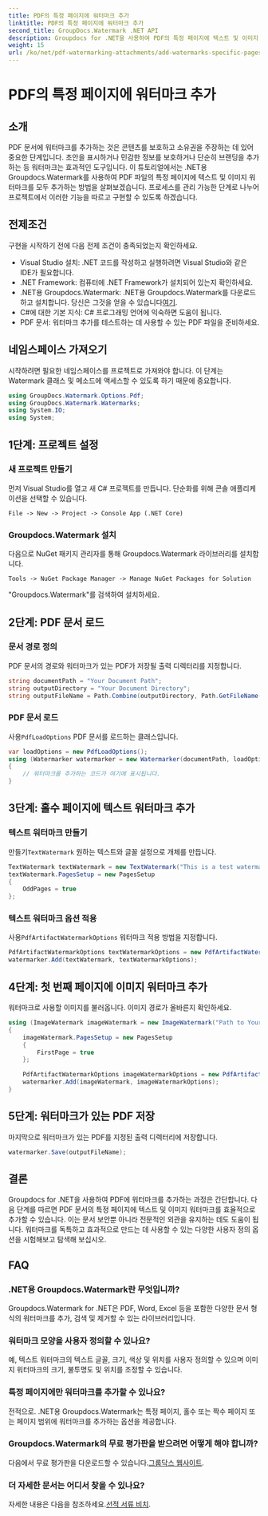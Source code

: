 ```yaml
---
title: PDF의 특정 페이지에 워터마크 추가
linktitle: PDF의 특정 페이지에 워터마크 추가
second_title: GroupDocs.Watermark .NET API
description: Groupdocs for .NET을 사용하여 PDF의 특정 페이지에 텍스트 및 이미지 워터마크를 추가하는 방법을 알아보세요. 문서를 보호하려면 자세한 가이드를 따르세요.
weight: 15
url: /ko/net/pdf-watermarking-attachments/add-watermarks-specific-pages-pdf/
---
```


# PDF의 특정 페이지에 워터마크 추가

## 소개
PDF 문서에 워터마크를 추가하는 것은 콘텐츠를 보호하고 소유권을 주장하는 데 있어 중요한 단계입니다. 초안을 표시하거나 민감한 정보를 보호하거나 단순히 브랜딩을 추가하는 등 워터마크는 효과적인 도구입니다. 이 튜토리얼에서는 .NET용 Groupdocs.Watermark를 사용하여 PDF 파일의 특정 페이지에 텍스트 및 이미지 워터마크를 모두 추가하는 방법을 살펴보겠습니다. 프로세스를 관리 가능한 단계로 나누어 프로젝트에서 이러한 기능을 따르고 구현할 수 있도록 하겠습니다.
## 전제조건
구현을 시작하기 전에 다음 전제 조건이 충족되었는지 확인하세요.
- Visual Studio 설치: .NET 코드를 작성하고 실행하려면 Visual Studio와 같은 IDE가 필요합니다.
- .NET Framework: 컴퓨터에 .NET Framework가 설치되어 있는지 확인하세요.
-  .NET용 Groupdocs.Watermark: .NET용 Groupdocs.Watermark를 다운로드하고 설치합니다. 당신은 그것을 얻을 수 있습니다[여기](https://releases.groupdocs.com/Watermark/net/).
- C#에 대한 기본 지식: C# 프로그래밍 언어에 익숙하면 도움이 됩니다.
- PDF 문서: 워터마크 추가를 테스트하는 데 사용할 수 있는 PDF 파일을 준비하세요.
## 네임스페이스 가져오기
시작하려면 필요한 네임스페이스를 프로젝트로 가져와야 합니다. 이 단계는 Watermark 클래스 및 메소드에 액세스할 수 있도록 하기 때문에 중요합니다.
```csharp
using GroupDocs.Watermark.Options.Pdf;
using GroupDocs.Watermark.Watermarks;
using System.IO;
using System;
```
## 1단계: 프로젝트 설정
### 새 프로젝트 만들기
먼저 Visual Studio를 열고 새 C# 프로젝트를 만듭니다. 단순화를 위해 콘솔 애플리케이션을 선택할 수 있습니다.
```plaintext
File -> New -> Project -> Console App (.NET Core)
```
### Groupdocs.Watermark 설치
다음으로 NuGet 패키지 관리자를 통해 Groupdocs.Watermark 라이브러리를 설치합니다.
```plaintext
Tools -> NuGet Package Manager -> Manage NuGet Packages for Solution
```
"Groupdocs.Watermark"를 검색하여 설치하세요.
## 2단계: PDF 문서 로드
### 문서 경로 정의
PDF 문서의 경로와 워터마크가 있는 PDF가 저장될 출력 디렉터리를 지정합니다.
```csharp
string documentPath = "Your Document Path";
string outputDirectory = "Your Document Directory";
string outputFileName = Path.Combine(outputDirectory, Path.GetFileName(documentPath));
```
### PDF 문서 로드
 사용`PdfLoadOptions` PDF 문서를 로드하는 클래스입니다.
```csharp
var loadOptions = new PdfLoadOptions();
using (Watermarker watermarker = new Watermarker(documentPath, loadOptions))
{
    // 워터마크를 추가하는 코드가 여기에 표시됩니다.
}
```
## 3단계: 홀수 페이지에 텍스트 워터마크 추가
### 텍스트 워터마크 만들기
 만들기`TextWatermark` 원하는 텍스트와 글꼴 설정으로 개체를 만듭니다.
```csharp
TextWatermark textWatermark = new TextWatermark("This is a test watermark", new Font("Arial", 8));
textWatermark.PagesSetup = new PagesSetup
{
    OddPages = true
};
```
### 텍스트 워터마크 옵션 적용
 사용`PdfArtifactWatermarkOptions` 워터마크 적용 방법을 지정합니다.
```csharp
PdfArtifactWatermarkOptions textWatermarkOptions = new PdfArtifactWatermarkOptions();
watermarker.Add(textWatermark, textWatermarkOptions);
```
## 4단계: 첫 번째 페이지에 이미지 워터마크 추가
워터마크로 사용할 이미지를 불러옵니다. 이미지 경로가 올바른지 확인하세요.
```csharp
using (ImageWatermark imageWatermark = new ImageWatermark("Path to Your Image"))
{
    imageWatermark.PagesSetup = new PagesSetup
    {
        FirstPage = true
    };
    
    PdfArtifactWatermarkOptions imageWatermarkOptions = new PdfArtifactWatermarkOptions();
    watermarker.Add(imageWatermark, imageWatermarkOptions);
}
```
## 5단계: 워터마크가 있는 PDF 저장
마지막으로 워터마크가 있는 PDF를 지정된 출력 디렉터리에 저장합니다.
```csharp
watermarker.Save(outputFileName);
```
## 결론
Groupdocs for .NET을 사용하여 PDF에 워터마크를 추가하는 과정은 간단합니다. 다음 단계를 따르면 PDF 문서의 특정 페이지에 텍스트 및 이미지 워터마크를 효율적으로 추가할 수 있습니다. 이는 문서 보안뿐 아니라 전문적인 외관을 유지하는 데도 도움이 됩니다. 워터마크를 독특하고 효과적으로 만드는 데 사용할 수 있는 다양한 사용자 정의 옵션을 시험해보고 탐색해 보십시오.
## FAQ
### .NET용 Groupdocs.Watermark란 무엇입니까?
Groupdocs.Watermark for .NET은 PDF, Word, Excel 등을 포함한 다양한 문서 형식의 워터마크를 추가, 검색 및 제거할 수 있는 라이브러리입니다.
### 워터마크 모양을 사용자 정의할 수 있나요?
예, 텍스트 워터마크의 텍스트 글꼴, 크기, 색상 및 위치를 사용자 정의할 수 있으며 이미지 워터마크의 크기, 불투명도 및 위치를 조정할 수 있습니다.
### 특정 페이지에만 워터마크를 추가할 수 있나요?
전적으로. .NET용 Groupdocs.Watermark는 특정 페이지, 홀수 또는 짝수 페이지 또는 페이지 범위에 워터마크를 추가하는 옵션을 제공합니다.
### Groupdocs.Watermark의 무료 평가판을 받으려면 어떻게 해야 합니까?
 다음에서 무료 평가판을 다운로드할 수 있습니다.[그룹닥스 웹사이트](https://releases.groupdocs.com/).
### 더 자세한 문서는 어디서 찾을 수 있나요?
 자세한 내용은 다음을 참조하세요.[선적 서류 비치](https://tutorials.groupdocs.com/Watermark/net/).